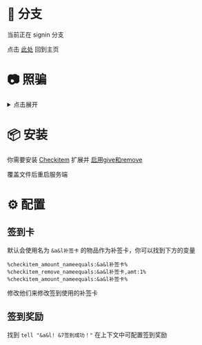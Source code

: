 # 📖 分支

当前正在 signin 分支

点击 [此处](https://github.com/postyizhan/share-plugins-config) 回到主页

# 📷 照骗

<details>
  <summary>点击展开</summary>

![](https://img.fastmirror.net/s/2024/08/20/66c4779828bc6.png)

![](https://img.fastmirror.net/s/2024/08/20/66c477986a1e4.png)

![](https://img.fastmirror.net/s/2024/08/20/66c47798c0871.png)

![](https://img.fastmirror.net/s/2024/08/20/66c4779938d63.png)

</details>

# 📦 安装

你需要安装 [Checkitem](https://yizhan.wiki/NitWikit/Java/process/plugin/Front-Plugin/PlaceHolderAPI/CheckItem#%E5%AE%89%E8%A3%85%E6%AD%A4%E6%89%A9%E5%B1%95) 扩展并 [启用give和remove](https://yizhan.wiki/NitWikit/Java/process/plugin/Front-Plugin/PlaceHolderAPI/CheckItem#%E5%90%AF%E7%94%A8give%E5%92%8Cremove)

覆盖文件后重启服务端

# ⚙️ 配置

## 签到卡

默认会使用名为 `&a&l补签卡` 的物品作为补签卡，你可以找到下方的变量

```
%checkitem_amount_nameequals:&a&l补签卡%
%checkitem_remove_nameequals:&a&l补签卡,amt:1%
%checkitem_amount_nameequals:&a&l补签卡%
```

修改他们来修改签到使用的补签卡

## 签到奖励

找到 `tell "&a&l! &7签到成功！"` 在上下文中可配置签到奖励
